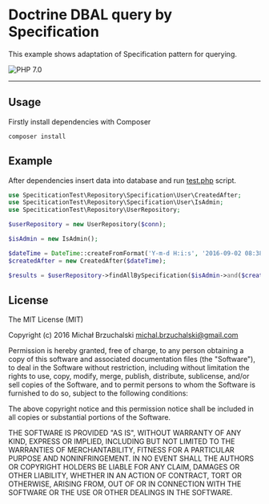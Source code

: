 Doctrine DBAL query by Specification
====================================================================

This example shows adaptation of Specification pattern for querying.

![PHP 7.0](https://img.shields.io/badge/PHP-7.0-8C9CB6.svg?style=flat)

---

## Usage

Firstly install dependencies with Composer

```
composer install
```

## Example

After dependencies insert data into database and run [test.php](test.php) script.

```php
use SpeciticationTest\Repository\Specification\User\CreatedAfter;
use SpeciticationTest\Repository\Specification\User\IsAdmin;
use SpeciticationTest\Repository\UserRepository;

$userRepository = new UserRepository($conn);

$isAdmin = new IsAdmin();

$dateTime = DateTime::createFromFormat('Y-m-d H:i:s', '2016-09-02 08:38:41');
$createdAfter = new CreatedAfter($dateTime);

$results = $userRepository->findAllBySpecification($isAdmin->and($createdAfter));
```

## License

The MIT License (MIT)

Copyright (c) 2016 Michał Brzuchalski <michal.brzuchalski@gmail.com>

Permission is hereby granted, free of charge, to any person obtaining a copy
of this software and associated documentation files (the "Software"), to deal
in the Software without restriction, including without limitation the rights
to use, copy, modify, merge, publish, distribute, sublicense, and/or sell
copies of the Software, and to permit persons to whom the Software is
furnished to do so, subject to the following conditions:

The above copyright notice and this permission notice shall be included in
all copies or substantial portions of the Software.

THE SOFTWARE IS PROVIDED "AS IS", WITHOUT WARRANTY OF ANY KIND, EXPRESS OR
IMPLIED, INCLUDING BUT NOT LIMITED TO THE WARRANTIES OF MERCHANTABILITY,
FITNESS FOR A PARTICULAR PURPOSE AND NONINFRINGEMENT. IN NO EVENT SHALL THE
AUTHORS OR COPYRIGHT HOLDERS BE LIABLE FOR ANY CLAIM, DAMAGES OR OTHER
LIABILITY, WHETHER IN AN ACTION OF CONTRACT, TORT OR OTHERWISE, ARISING FROM,
OUT OF OR IN CONNECTION WITH THE SOFTWARE OR THE USE OR OTHER DEALINGS IN
THE SOFTWARE.